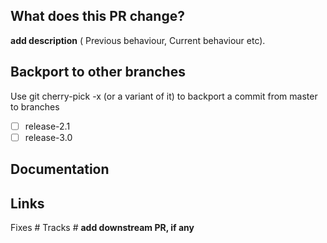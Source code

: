 ## What does this PR change?

**add description**
( Previous behaviour, Current behaviour etc).

## Backport to other branches
Use  git cherry-pick -x (or a variant of it) to backport a commit from master to branches

- [ ] release-2.1 
- [ ] release-3.0

## Documentation

## Links

Fixes #
Tracks # **add downstream PR, if any**

